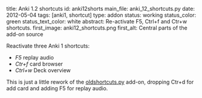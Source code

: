title: Anki 1.2 shortcuts
id: anki12shorts
main_file: anki_12_shortcuts.py
date: 2012-05-04
tags: [anki1, shortcut]
type: addon
status: working
status_color: green
status_text_color: white
abstract: Re-activate F5, Ctrl+f and Ctr+w shortcuts.
first_image: anki12_shortcuts.png
first_alt: Central parts of the add-on source

Reactivate three Anki 1 shortcuts:

- *F5* replay audio
- *Ctr+f* card browser
- *Ctrl+w* Deck overview

This is just a little rework of the
[oldshortcuts.py](https://github.com/dae/ankiplugins/blob/master/oldshortcuts.py)
add-on, dropping Ctr+d for add card and adding F5 for replay audio.
